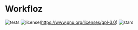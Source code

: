 # Workfloz

![tests](https://github.com/maejam/Workfloz/actions/workflows/tests.yml/badge.svg?branch=main)
![license](https://badgen.net/static/License/GPLv3+/green)(https://www.gnu.org/licenses/gpl-3.0)
![stars](https://badgen.net/github/stars/maejam/Workfloz?icon=star)
